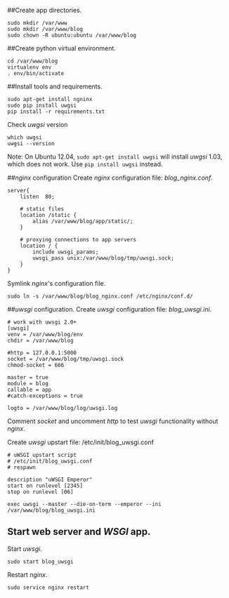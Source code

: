 ##Create app directories.
```
sudo mkdir /var/www
sudo mkdir /var/www/blog
sudo chown -R ubuntu:ubuntu /var/www/blog
```
##Create python virtual environment.
```
cd /var/www/blog
virtualenv env
. env/bin/activate
```
##Install tools and requirements.
```
sudo apt-get install ngninx
sudo pip install uwgsi
pip install -r requirements.txt
```
Check *uwgsi* version
```
which uwgsi
uwgsi --version
```

Note: On Ubuntu 12.04, `sudo apt-get install uwgsi` will install *uwgsi* 1.03, which does not work. Use `pip install uwgsi` instead.

##*nginx* configuration
Create *nginx* configuration file: *blog_nginx.conf*.
```
server{
	listen	80;
	
	# static files
	location /static {
		alias /var/www/blog/app/static/;
	}

	# proxying connections to app servers
	location / {
		include	uwsgi_params;
		uwsgi_pass unix:/var/www/blog/tmp/uwsgi.sock;
	}
}
```
Symlink *nginx*'s configuration file.
```
sudo ln -s /var/www/blog/blog_nginx.conf /etc/nginx/conf.d/
```
##*uwsgi* configuration.
Create *uwsgi* configuration file: *blog_uwsgi.ini*.
```
# work with uwsgi 2.0+
[uwsgi]
venv = /var/www/blog/env
chdir = /var/www/blog

#http = 127.0.0.1:5000
socket = /var/www/blog/tmp/uwsgi.sock
chmod-socket = 666

master = true
module = blog
callable = app
#catch-exceptions = true

logto = /var/www/blog/log/uwsgi.log
```
Comment *socket* and uncomment *http* to test *uwsgi* functionality without *nginx*.

Create *uwsgi* upstart file: /etc/init/blog_uwsgi.conf
```
# uWSGI upstart script
# /etc/init/blog_uwsgi.conf
# respawn

description "uWSGI Emperor"
start on runlevel [2345]
stop on runlevel [06]

exec uwsgi --master --die-on-term --emperor --ini /var/www/blog/blog_uwsgi.ini
```

## Start web server and *WSGI* app.
Start *uwsgi*.
```
sudo start blog_uwsgi
```

Restart *nginx*.
```
sudo service nginx restart
```
